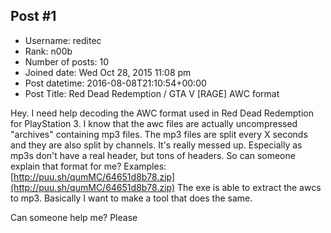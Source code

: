 ## Post #1
- Username: reditec
- Rank: n00b
- Number of posts: 10
- Joined date: Wed Oct 28, 2015 11:08 pm
- Post datetime: 2016-08-08T21:10:54+00:00
- Post Title: Red Dead Redemption / GTA V [RAGE] AWC format

Hey.
I need help decoding the AWC format used in Red Dead Redemption for PlayStation 3.
I know that the awc files are actually uncompressed "archives" containing mp3 files.
The mp3 files are split every X seconds and they are also split by channels.
It's really messed up. Especially as mp3s don't have a real header, but tons of headers. So can someone explain that format for me?
Examples: [http://puu.sh/qumMC/64651d8b78.zip](http://puu.sh/qumMC/64651d8b78.zip)
The exe is able to extract the awcs to mp3. Basically I want to make a tool that does the same.

Can someone help me? Please
